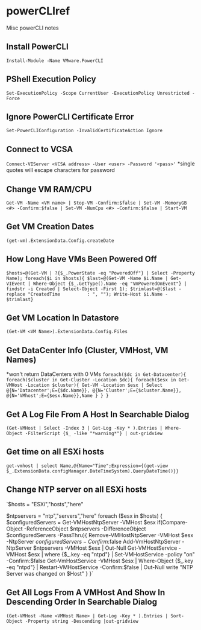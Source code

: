 # powerCLIref
Misc powerCLI notes

## Install PowerCLI
`Install-Module -Name VMware.PowerCLI`

## PShell Execution Policy
`Set-ExecutionPolicy -Scope CurrentUser -ExecutionPolicy Unrestricted -Force`

## Ignore PowerCLI Certificate Error
`Set-PowerCLIConfiguration -InvalidCertificateAction Ignore`

## Connect to VCSA
`Connect-VIServer <VCSA address> -User <user> -Password '<pass>'`
*single quotes will escape characters for password

## Change VM RAM/CPU
`Get-VM -Name <VM name> | Stop-VM -Confirm:$false | Set-VM -MemoryGB <#> -Confirm:$false | Set-VM -NumCpu <#> -Confirm:$false | Start-VM`
  
## Get VM Creation Dates
`(get-vm).ExtensionData.Config.createDate`

## How Long Have VMs Been Powered Off
`$hosts=@(Get-VM | ?{$_.PowerState -eq "PoweredOff"} | Select -Property Name); foreach($i in $hosts){ $last=@(Get-VM -Name $i.Name | Get-VIEvent | Where-Object {$_.GetType().Name -eq "VmPoweredOnEvent"} | findstr -i Created | Select-Object -First 1); $trimlast=@($last -replace "CreatedTime          : ", ""); Write-Host $i.Name - $trimlast}`

## Get VM Location In Datastore
`(Get-VM <VM Name>).ExtensionData.Config.Files`

## Get DataCenter Info (Cluster, VMHost, VM Names)
*won't return DataCenters with 0 VMs
`foreach($dc in Get-Datacenter){
    foreach($cluster in Get-Cluster -Location $dc){
        foreach($esx in Get-VMHost -Location $cluster){
            Get-VM -Location $esx |
            Select @{N='Datacenter';E={$dc.Name}},
                @{N='Cluster';E={$cluster.Name}},
                @{N='VMhost';E={$esx.Name}},Name
        }
    }
}`

## Get A Log File From A Host In Searchable Dialog
`(Get-VMHost | Select -Index 3 | Get-Log -Key * ).Entries | Where-Object -FilterScript {$_ -like "*warning*"} | out-gridview`

## Get time on all ESXi hosts
`get-vmhost | select Name,@{Name="Time";Expression={(get-view $_.ExtensionData.configManager.DateTimeSystem).QueryDateTime()}}`

## Change NTP server on all ESXi hosts
`$hosts = "ESXi","hosts","here"

$ntpservers = "ntp","servers","here"
foreach ($esx in $hosts) {
    $configuredServers = Get-VMHostNtpServer -VMHost $esx
    if(Compare-Object -ReferenceObject $ntpservers -DifferenceObject $configuredServers -PassThru){
        Remove-VMHostNtpServer -VMHost $esx -NtpServer $configuredServers -Confirm:$false
        Add-VmHostNtpServer -NtpServer $ntpservers -VMHost $esx | Out-Null
        Get-VMHostService -VMHost $esx | where {$_.key -eq "ntpd"} | Set-VMHostService -policy "on" -Confirm:$false
        Get-VmHostService -VMHost $esx | Where-Object {$_.key -eq "ntpd"} | Restart-VMHostService -Confirm:$false | Out-Null
        write "NTP Server was changed on $Host"
    }
}`

## Get All Logs From A VMHost And Show In Descending Order In Searchable Dialog
`(Get-VMHost -Name <VMHost Name> | Get-Log -Key * ).Entries | Sort-Object -Property string -Descending |out-gridview`
